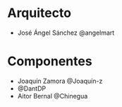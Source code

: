 # Arquitecto
* José Ángel Sánchez @angelmart

# Componentes

* Joaquín Zamora @Joaquín-z
* @DantDP
* Aitor Bernal @Chinegua
